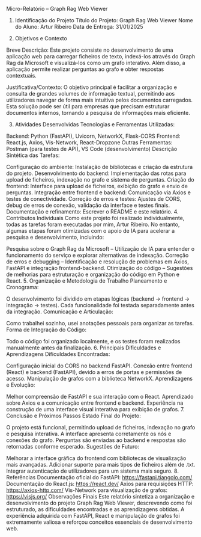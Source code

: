 Micro-Relatório – Graph Rag Web Viewer
1. Identificação do Projeto
Título do Projeto: Graph Rag Web Viewer
Nome do Aluno: Artur Ribeiro
Data de Entrega: 31/01/2025

2. Objetivos e Contexto

Breve Descrição:
Este projeto consiste no desenvolvimento de uma aplicação web para carregar ficheiros de texto, indexá-los através do Graph Rag da Microsoft e visualizá-los como um grafo interativo. Além disso, a aplicação permite realizar perguntas ao grafo e obter respostas contextuais.

Justificativa/Contexto:
O objetivo principal é facilitar a organização e consulta de grandes volumes de informação textual, permitindo aos utilizadores navegar de forma mais intuitiva pelos documentos carregados. Esta solução pode ser útil para empresas que precisam estruturar documentos internos, tornando a pesquisa de informações mais eficiente.

3. Atividades Desenvolvidas
Tecnologias e Ferramentas Utilizadas:

Backend: Python (FastAPI), Uvicorn, NetworkX, Flask-CORS
Frontend: React.js, Axios, Vis-Network, React-Dropzone
Outras Ferramentas: Postman (para testes de API), VS Code (desenvolvimento)
Descrição Sintética das Tarefas:

Configuração do ambiente: Instalação de bibliotecas e criação da estrutura do projeto.
Desenvolvimento do backend: Implementação das rotas para upload de ficheiros, indexação no grafo e sistema de perguntas.
Criação do frontend: Interface para upload de ficheiros, exibição do grafo e envio de perguntas.
Integração entre frontend e backend: Comunicação via Axios e testes de conectividade.
Correção de erros e testes: Ajustes de CORS, debug de erros de conexão, validação da interface e testes finais.
Documentação e refinamento: Escrever o README e este relatório.
4. Contributos Individuais
Como este projeto foi realizado individualmente, todas as tarefas foram executadas por mim, Artur Ribeiro. No entanto, algumas etapas foram otimizadas com o apoio de IA para acelerar a pesquisa e desenvolvimento, incluindo:

Pesquisa sobre o Graph Rag da Microsoft – Utilização de IA para entender o funcionamento do serviço e explorar alternativas de indexação.
Correção de erros e debugging – Identificação e resolução de problemas em Axios, FastAPI e integração frontend-backend.
Otimização do código – Sugestões de melhorias para estruturação e organização do código em Python e React.
5. Organização e Metodologia de Trabalho
Planeamento e Cronograma:

O desenvolvimento foi dividido em etapas lógicas (backend → frontend → integração → testes).
Cada funcionalidade foi testada separadamente antes da integração.
Comunicação e Articulação:

Como trabalhei sozinho, usei anotações pessoais para organizar as tarefas.
Forma de Integração do Código:

Todo o código foi organizado localmente, e os testes foram realizados manualmente antes da finalização.
6. Principais Dificuldades e Aprendizagens
Dificuldades Encontradas:

Configuração inicial do CORS no backend FastAPI.
Conexão entre frontend (React) e backend (FastAPI), devido a erros de portas e permissões de acesso.
Manipulação de grafos com a biblioteca NetworkX.
Aprendizagens e Evolução:

Melhor compreensão de FastAPI e sua interação com o React.
Aprendizado sobre Axios e a comunicação entre frontend e backend.
Experiência na construção de uma interface visual interativa para exibição de grafos.
7. Conclusão e Próximos Passos
Estado Final do Projeto:

O projeto está funcional, permitindo upload de ficheiros, indexação no grafo e pesquisa interativa.
A interface apresenta corretamente os nós e conexões do grafo.
Perguntas são enviadas ao backend e respostas são retornadas conforme esperado.
Sugestões de Futuro:

Melhorar a interface gráfica do frontend com bibliotecas de visualização mais avançadas.
Adicionar suporte para mais tipos de ficheiros além de .txt.
Integrar autenticação de utilizadores para um sistema mais seguro.
8. Referências
Documentação oficial do FastAPI: https://fastapi.tiangolo.com/
Documentação do React.js: https://react.dev/
Axios para requisições HTTP: https://axios-http.com/
Vis-Network para visualização de grafos: https://visjs.org/
Observações Finais
Este relatório sintetiza a organização e desenvolvimento do projeto Graph Rag Web Viewer, descrevendo como foi estruturado, as dificuldades encontradas e as aprendizagens obtidas. A experiência adquirida com FastAPI, React e manipulação de grafos foi extremamente valiosa e reforçou conceitos essenciais de desenvolvimento web.

